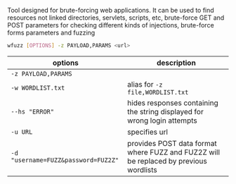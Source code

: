 Tool designed for brute-forcing web applications. It can be used to find resources not linked directories, servlets, scripts, etc, brute-force GET and POST parameters for checking different kinds of injections, brute-force forms parameters and fuzzing

```sh
wfuzz [OPTIONS] -z PAYLOAD,PARAMS <url>
```

|options|description|
|-|-|
|`-z PAYLOAD,PARAMS`||
|`-w WORDLIST.txt`|alias for `-z file,WORDLIST.txt`|
|`--hs "ERROR"`|hides responses containing the string displayed for wrong login attempts|
|`-u URL`|specifies url|
|`-d "username=FUZZ&password=FUZ2Z"`|provides POST data format where FUZZ and FUZ2Z will be replaced by previous wordlists|